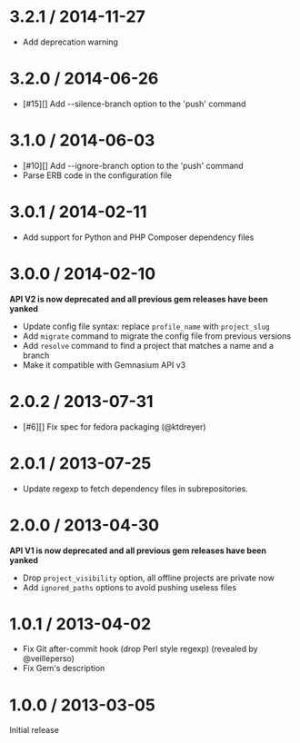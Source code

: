 # 3.2.1 / 2014-11-27

* Add deprecation warning

# 3.2.0 / 2014-06-26

* [#15][] Add --silence-branch option to the 'push' command

# 3.1.0 / 2014-06-03

* [#10][] Add --ignore-branch option to the 'push' command
* Parse ERB code in the configuration file

# 3.0.1 / 2014-02-11

* Add support for Python and PHP Composer dependency files

# 3.0.0 / 2014-02-10

**API V2 is now deprecated and all previous gem releases have been yanked**

* Update config file syntax: replace `profile_name` with `project_slug`
* Add `migrate` command to migrate the config file from previous versions
* Add `resolve` command to find a project that matches a name and a branch
* Make it compatible with Gemnasium API v3

# 2.0.2 / 2013-07-31

* [#6][] Fix spec for fedora packaging (@ktdreyer)

# 2.0.1 / 2013-07-25

* Update regexp to fetch dependency files in subrepositories.

# 2.0.0 / 2013-04-30

**API V1 is now deprecated and all previous gem releases have been yanked**

* Drop `project_visibility` option, all offline projects are private now
* Add `ignored_paths` options to avoid pushing useless files

# 1.0.1 / 2013-04-02

* Fix Git after-commit hook (drop Perl style regexp) (revealed by @veilleperso)
* Fix Gem's description

# 1.0.0 / 2013-03-05

Initial release

